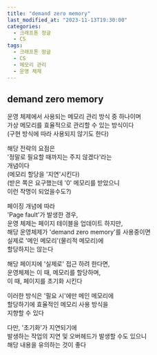 ```yaml
---
title: "demand zero memory"
last_modified_at: "2023-11-13T19:30:00"
categories:
  - 크래프톤 정글
  - CS
tags:
  - 크래프톤 정글
  - CS
  - 메모리 관리
  - 운영 체제
---
```


## demand zero memory
 운영 체제에서 사용되는 메모리 관리 방식 중 하나이며<br>
 가상 메모리를 효율적으로 관리할 수 있는 방식이다<br>
 (구현 방식에 따라 사용되지 않기도 한다)<br>

 해당 전략의 요점은 <br>
 '정말로 필요할 때까지는 주지 않겠다'라는<br>
 개념이다<br>
 (메모리 할당을 '지연'시킨다)<br>
 (받은 쪽은 요구했는데 '0' 메모리를 받았으니<br>
 이런 작명이 되었을수도?)

 페이징 개념에 따라<br>
 'Page fault'가 발생한 경우,<br>
 운영 체제는 페이지 테이블을 업데이트 하지만,<br>
 해당 운영체제가 'demand zero memory'를 사용중이면<br>
 실제로 '메인 메모리'(물리적 메모리)에<br>
 할당하지는 않는다<br>

 해당 페이지에 '실제로' 접근 하려 한다면,<br>
 운영체제는 이 때, 메모리를 할당하며,<br>
 이 때, 페이지를 초기화 시킨다<br>

 이러한 방식은 '필요 시'에만 메인 메모리에<br>
 할당하기에 효율적인 메모리 사용 방식을<br>
 지향할 수 있다<br>

 다만, '초기화'가 지연되기에 <br>
 발생하는 작업의 지연 및 오버헤드가 발생할 수도 있으니<br>
 해당 내용을 유의하는 것이 좋다<br>
